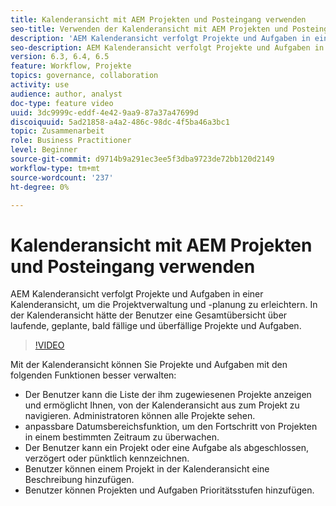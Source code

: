 ```yaml
---
title: Kalenderansicht mit AEM Projekten und Posteingang verwenden
seo-title: Verwenden der Kalenderansicht mit AEM Projekten und Posteingang
description: 'AEM Kalenderansicht verfolgt Projekte und Aufgaben in einer Kalenderansicht, um die Projektverwaltung und -planung zu erleichtern. In der Kalenderansicht hätte der Benutzer eine Gesamtübersicht über laufende, geplante, bald fällige und überfällige Projekte und Aufgaben. '
seo-description: AEM Kalenderansicht verfolgt Projekte und Aufgaben in einer Kalenderansicht, um die Projektverwaltung und -planung zu erleichtern. In der Kalenderansicht hätte der Benutzer eine Gesamtübersicht über laufende, geplante, bald fällige und überfällige Projekte und Aufgaben.
version: 6.3, 6.4, 6.5
feature: Workflow, Projekte
topics: governance, collaboration
activity: use
audience: author, analyst
doc-type: feature video
uuid: 3dc9999c-eddf-4e42-9aa9-87a37a47699d
discoiquuid: 5ad21858-a4a2-486c-98dc-4f5ba46a3bc1
topic: Zusammenarbeit
role: Business Practitioner
level: Beginner
source-git-commit: d9714b9a291ec3ee5f3dba9723de72bb120d2149
workflow-type: tm+mt
source-wordcount: '237'
ht-degree: 0%

---
```



# Kalenderansicht mit AEM Projekten und Posteingang verwenden

AEM Kalenderansicht verfolgt Projekte und Aufgaben in einer Kalenderansicht, um die Projektverwaltung und -planung zu erleichtern. In der Kalenderansicht hätte der Benutzer eine Gesamtübersicht über laufende, geplante, bald fällige und überfällige Projekte und Aufgaben.

>[!VIDEO](https://video.tv.adobe.com/v/16804/?quality=12&learn=on)

Mit der Kalenderansicht können Sie Projekte und Aufgaben mit den folgenden Funktionen besser verwalten:

* Der Benutzer kann die Liste der ihm zugewiesenen Projekte anzeigen und ermöglicht Ihnen, von der Kalenderansicht aus zum Projekt zu navigieren. Administratoren können alle Projekte sehen.
* anpassbare Datumsbereichsfunktion, um den Fortschritt von Projekten in einem bestimmten Zeitraum zu überwachen.
* Der Benutzer kann ein Projekt oder eine Aufgabe als abgeschlossen, verzögert oder pünktlich kennzeichnen.
* Benutzer können einem Projekt in der Kalenderansicht eine Beschreibung hinzufügen.
* Benutzer können Projekten und Aufgaben Prioritätsstufen hinzufügen.
